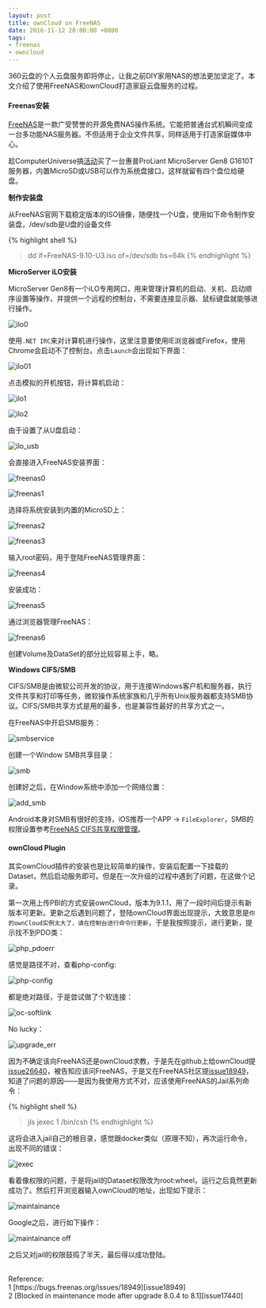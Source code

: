 ```yaml
---
layout: post
title: ownCloud on FreeNAS
date: 2016-11-12 20:00:00 +0800
tags:
- freenas
- owncloud
---
```


360云盘的个人云盘服务即将停止，让我之前DIY家用NAS的想法更加坚定了。本文介绍了使用FreeNAS和ownCloud打造家庭云盘服务的过程。

<h4>Freenas安装</h4>

[FreeNAS][freenas]是一款广受赞誉的开源免费NAS操作系统。它能把普通台式机瞬间变成一台多功能NAS服务器。不但适用于企业文件共享，同样适用于打造家庭媒体中心。

趁ComputerUniverse搞[活动][cu]买了一台惠普ProLiant MicroServer Gen8 G1610T服务器，内置MicroSD或USB可以作为系统盘接口，这样就留有四个盘位给硬盘。

**制作安装盘**

从FreeNAS官网下载稳定版本的ISO镜像，随便找一个U盘，使用如下命令制作安装盘，/dev/sdb是U盘的设备文件

{% highlight shell %}
> dd if=FreeNAS-9.10-U3.iso of=/dev/sdb bs=64k
{% endhighlight %}

**MicroServer iLO安装**

MicroServer Gen8有一个iLO专用网口，用来管理计算机的启动、关机、启动顺序设置等操作，并提供一个远程的控制台，不需要连接显示器、鼠标键盘就能够进行操作。

![ilo0](/assets/201611/ilo0.png)

使用`.NET IRC`来对计算机进行操作，这里注意要使用IE浏览器或Firefox，使用Chrome会启动不了控制台。点击`Launch`会出现如下界面：

![ilo01](/assets/201611/ilo01.png)

点击模拟的开机按钮，将计算机启动：

![ilo1](/assets/201611/ilo1.png)

![ilo2](/assets/201611/ilo2.png)

由于设置了从U盘启动：

![ilo_usb](/assets/201611/ilo_usb.png)

会直接进入FreeNAS安装界面：

![freenas0](/assets/201611/freenas0.png)

![freenas1](/assets/201611/freenas1.png)

选择将系统安装到内置的MicroSD上：

![freenas2](/assets/201611/freenas2.png)

![freenas3](/assets/201611/freenas3.png)

输入root密码，用于登陆FreeNAS管理界面：

![freenas4](/assets/201611/freenas4.png)

安装成功：

![freenas5](/assets/201611/freenas5.png)

通过浏览器管理FreeNAS：

![freenas6](/assets/201611/freenas6.png)

创建Volume及DataSet的部分比较容易上手，略。

**Windows CIFS/SMB**

CIFS/SMB是由微软公司开发的协议，用于连接Windows客户机和服务器，执行文件共享和打印等任务，微软操作系统家族和几乎所有Unix服务器都支持SMB协议。CIFS/SMB共享方式是用的最多，也是兼容性最好的共享方式之一。

在FreeNAS中开启SMB服务：

![smbservice](/assets/201611/smb_service.png)

创建一个Window SMB共享目录：

![smb](/assets/201611/SMB.png)

创建好之后，在Window系统中添加一个网络位置：

![add_smb](/assets/201611/add_smb.png)

Android本身对SMB有很好的支持，iOS推荐一个APP -> `FileExplorer`，SMB的权限设置参考[FreeNAS CIFS共享权限管理][auth]。

<h4>ownCloud Plugin</h4>

其实ownCloud插件的安装也是比较简单的操作，安装后配置一下挂载的Dataset，然后启动服务即可。但是在一次升级的过程中遇到了问题，在这做个记录。

第一次用上传PBI的方式安装ownCloud，版本为9.1.1，用了一段时间后提示有新版本可更新。更新之后遇到问题了，登陆ownCloud界面出现提示，大致意思是`你的ownCloud实例太大了，请在控制台进行命令行更新`，于是我按照提示，进行更新，提示找不到PDO类：

![php_pdoerr](/assets/201611/php_pdoerr.png)

感觉是路径不对，查看php-config:

![php-config](/assets/201611/php-config.png)

都是绝对路径，于是尝试做了个软连接：

![oc-softlink](/assets/201611/oc-softlink.png)

No lucky：

![upgrade_err](/assets/201611/upgrade_err.png)

因为不确定该向FreeNAS还是ownCloud求教，于是先在github上给ownCloud提[issue26640][issue26640]，被告知应该问FreeNAS，于是又在FreeNAS社区提[issue18949][issue18949]，知道了问题的原因——是因为我使用方式不对，应该使用FreeNAS的Jail系列命令：

{% highlight shell %}
> jls
> jexec 1 /bin/csh
{% endhighlight %}

这将会进入jail自己的根目录，感觉跟docker类似（原理不知），再次运行命令，出现不同的错误：

![jexec](/assets/201611/jexec.png)

看着像权限的问题，于是将jail的Dataset权限改为root:wheel，运行之后竟然更新成功了。然后打开浏览器输入ownCloud的地址，出现如下提示：

![maintainance](/assets/201611/maintainance_mode.png)

Google之后，进行如下操作：

![maintainance off](/assets/201611/maintainance_mode_off.png)

之后又对jail的权限鼓捣了半天，最后得以成功登陆。

<br>
<span class="post-meta">
Reference:
</span>
<br>
<span class="post-meta">
1 [https://bugs.freenas.org/issues/18949][issue18949]<br>
2 [Blocked in maintenance mode after upgrade 8.0.4 to 8.1][issue17440]
</span>

[freenas]: http://www.freenas.org/
[cu]: http://www.smzdm.com/p/6517684/
[auth]: http://www.getnas.com/2015/02/729.html
[issue26640]: https://github.com/owncloud/core/issues/26640
[issue18949]: https://bugs.freenas.org/issues/18949
[issue17440]: https://github.com/owncloud/core/issues/17440
